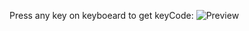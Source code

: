 
Press any key on keyboeard to get keyCode:
![Preview](https://user-images.githubusercontent.com/96377534/148267654-f3efa559-db32-4c03-bf32-59e40716070c.jpg)
